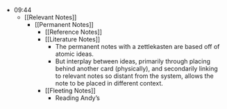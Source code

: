 - 09:44
	- [[Relevant Notes]]
		- [[Permanent Notes]]
			- [[Reference Notes]]
			- [[Literature Notes]]
				- The permanent notes with a zettlekasten are based off of atomic ideas.
				- But interplay between ideas, primarily through placing behind another card (physically), and secondarily linking to relevant notes so distant from the system, allows the note to be placed in different context.
			- [[Fleeting Notes]]
				- Reading Andy’s